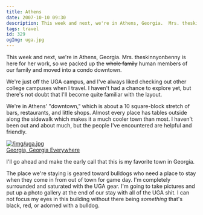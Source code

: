 ```yaml
---
title: Athens
date: 2007-10-10 09:30
description: This week and next, we're in Athens, Georgia.  Mrs. theskinnyonbenny is here for her work, so we packed up the whole family human members of our family and moved into a condo downtown.  We're just off the UGA campus, and I've always liked checking out other college campuses when I travel.  I haven't had a chance to explore yet, but there's not doubt that I'll become quite familiar with the layout.
tags: travel
id: 329
ogImg: uga.jpg
---
```

This week and next, we're in Athens, Georgia.  Mrs. theskinnyonbenny is here for her work, so we packed up the <strike>whole family</strike> human members of our family and moved into a condo downtown.

We're just off the UGA campus, and I've always liked checking out other college campuses when I travel.  I haven't had a chance to explore yet, but there's not doubt that I'll become quite familiar with the layout.

We're in Athens' "downtown," which is about a 10 square-block stretch of bars, restaurants, and little shops.  Almost every place has tables outside along the sidewalk which makes it a much cooler town than most.  I haven't been out and about much, but the people I've encountered are helpful and friendly.

<a class="lightview alignright" href="/img/uga.jpg" data-lightview-caption="Georgia, Georgia Everywhere" data-lightview-group="group1" ><img src="/img/uga.jpg" alt="/img/uga.jpg"><br><span class="caption">Georgia, Georgia Everywhere</span></a>

I'll go ahead and make the early call that this is my favorite town in Georgia.

The place we're staying is geared toward bulldogs who need a place to stay when they come in from out of town for game day.  I'm completely surrounded and saturated with the UGA gear.  I'm going to take pictures and put up a photo gallery at the end of our stay with all of the UGA shit.  I can not focus my eyes in this building without there being *something* that's black, red, or adorned with a bulldog.